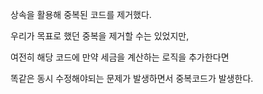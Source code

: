 상속을 활용해 중복된 코드를 제거했다.

우리가 목표로 했던 중복을 제거할 수는 있었지만, 

여전히 해당 코드에 만약 세금을 계산하는 로직을 추가한다면 

똑같은 동시 수정해야되는 문제가 발생하면서 중복코드가 발생한다.